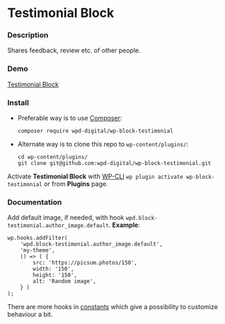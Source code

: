 # Testimonial Block

### Description

Shares feedback, review etc. of other people.

### Demo

[Testimonial Block](https://demo.wpd.digital/testimonial-block/)

### Install

- Preferable way is to use [Composer](https://getcomposer.org/):

    ````
    composer require wpd-digital/wp-block-testimonial
    ````

- Alternate way is to clone this repo to `wp-content/plugins/`:

    ````
    cd wp-content/plugins/
    git clone git@github.com:wpd-digital/wp-block-testimonial.git
    ````

Activate **Testimonial Block** with [WP-CLI](https://make.wordpress.org/cli/handbook/)
`wp plugin activate wp-block-testimonial` or from **Plugins** page.

### Documentation

Add default image, if needed, with hook `wpd.block-testimonial.author_image.default`.
**Example**:

````
wp.hooks.addFilter(
	'wpd.block-testimonial.author_image.default',
	'my-theme',
	() => ( {
		src: 'https://picsum.photos/150',
		width: '150',
		height: '150',
		alt: 'Random image',
	} )
);
````

There are more hooks in [constants](./src/constants.js) which give a possibility to
customize behaviour a bit.
